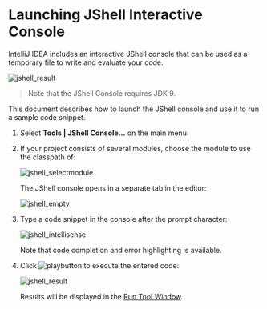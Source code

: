# Launching JShell Interactive Console

IntelliJ IDEA includes an interactive JShell console that can be used as a temporary file to write and evaluate your code.

![jshell_result](https://user-images.githubusercontent.com/35970470/35905994-111245e8-0bfa-11e8-9129-073576747b96.png)

> Note that the JShell Console requires JDK 9.

This document describes how to launch the JShell console and use it to run a sample code snippet.

1. Select **Tools | JShell Console...** on the main menu.

1. If your project consists of several modules, choose the module to use the classpath of:

    ![jshell_selectmodule](https://user-images.githubusercontent.com/35970470/35905048-a8c9e35e-0bf6-11e8-8ab3-40a21cd03eb2.png)

    The JShell console opens in a separate tab in the editor:

    ![jshell_empty](https://user-images.githubusercontent.com/35970470/35905619-dba17a6a-0bf8-11e8-8657-e21d6917370f.png)

1. Type a code snippet in the console after the prompt character:

    ![jshell_intellisense](https://user-images.githubusercontent.com/35970470/35905625-df170746-0bf8-11e8-926b-816a579e0957.png)

   Note that code completion and error highlighting is available.

1. Click ![playbutton](https://user-images.githubusercontent.com/35970470/35906125-7cfa8130-0bfa-11e8-9ef4-7b88cc6eabb5.png) to execute the entered code:

    ![jshell_result](https://user-images.githubusercontent.com/35970470/35905994-111245e8-0bfa-11e8-9129-073576747b96.png)

    Results will be displayed in the [Run Tool Window](https://www.jetbrains.com/help/idea/run-tool-window.html).
